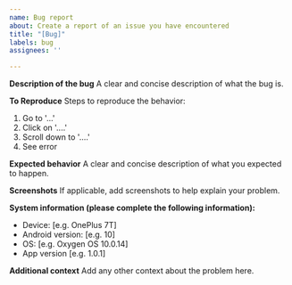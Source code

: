 ```yaml
---
name: Bug report
about: Create a report of an issue you have encountered
title: "[Bug]"
labels: bug
assignees: ''

---
```


**Description of the bug**
A clear and concise description of what the bug is.

**To Reproduce**
Steps to reproduce the behavior:
1. Go to '...'
2. Click on '....'
3. Scroll down to '....'
4. See error

**Expected behavior**
A clear and concise description of what you expected to happen.

**Screenshots**
If applicable, add screenshots to help explain your problem.

**System information (please complete the following information):**
 - Device: [e.g. OnePlus 7T]
 - Android version: [e.g. 10]
 - OS: [e.g. Oxygen OS 10.0.14]
 - App version [e.g. 1.0.1]

**Additional context**
Add any other context about the problem here.
